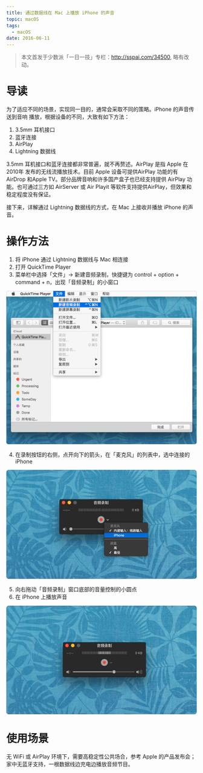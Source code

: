 ```yaml
---
title: 通过数据线在 Mac 上播放 iPhone 的声音
topic: macOS
tags:
  - macOS
date: 2016-06-11
---
```


> 本文首发于少数派「一日一技」专栏：http://sspai.com/34500, 略有改动。


# 导读

  为了适应不同的场景，实现同一目的，通常会采取不同的策略。iPhone 的声音传送到音响
  播放，根据设备的不同，大致有如下方法：

  1. 3.5mm 耳机接口
  2. 蓝牙连接
  3. AirPlay
  4. Lightning 数据线

   3.5mm 耳机接口和蓝牙连接都非常普遍，就不再赘述。AirPlay 是指 Apple 在 2010年
   发布的无线流播放技术。目前 Apple 设备可提供AirPlay 功能的有 AirDrop 和Apple
   TV。部分品牌音响和许多国产盒子也已经支持提供 AirPlay 功能。也可通过三方如
   AirServer 或 Air Playit 等软件支持提供AirPlay，但效果和稳定程度没有保证。

  接下来，详解通过 Lightning 数据线的方式，在 Mac 上接收并播放 iPhone 的声音。

# 操作方法

  1. 将 iPhone 通过 Lightning 数据线与 Mac 相连接
  2. 打开 QuickTime Player
  3. 菜单栏中选择「文件」-> 新建音频录制，快捷键为 control + option + command + n，出现「音频录制」的小窗口

  ![QuickTime Player](./01-open-quicktime.png)

  4. 在录制按钮的右侧，点开向下的箭头，在「麦克风」的列表中，选中连接的 iPhone

  ![打开麦克风](./02-microphone.png)

  5. 向右拖动「音频录制」窗口底部的音量控制的小圆点
  6. 在 iPhone 上播放声音

  ![音频录制](./03-record.png)

# 使用场景

  无 WiFi 或 AirPlay 环境下，需要高稳定性公共场合，参考 Apple 的产品发布会；
  家中无蓝牙支持，一根数据线边充电边播放音频节目。
